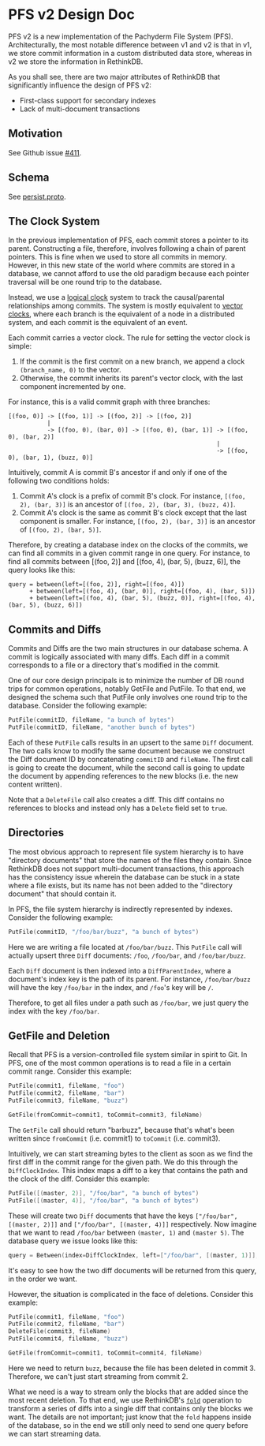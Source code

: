 # PFS v2 Design Doc

PFS v2 is a new implementation of the Pachyderm File System (PFS).  Architecturally, the most notable difference between v1 and v2 is that in v1, we store commit information in a custom distributed data store, whereas in v2 we store the information in RethinkDB.

As you shall see, there are two major attributes of RethinkDB that significantly influence the design of PFS v2:

* First-class support for secondary indexes
* Lack of multi-document transactions

## Motivation

See Github issue [#411](https://github.com/pachyderm/pachyderm/issues/411).

## Schema

See [persist.proto](db/persist/persist.proto).

## The Clock System

In the previous implementation of PFS, each commit stores a pointer to its parent.  Constructing a file, therefore, involves following a chain of parent pointers.  This is fine when we used to store all commits in memory.  However, in this new state of the world where commits are stored in a database, we cannot afford to use the old paradigm because each pointer traversal will be one round trip to the database.

Instead, we use a [logical clock](https://en.wikipedia.org/wiki/Logical_clock) system to track the causal/parental relationships among commits.  The system is mostly equivalent to [vector clocks](https://en.wikipedia.org/wiki/Vector_clock), where each branch is the equivalent of a node in a distributed system, and each commit is the equivalent of an event.

Each commit carries a vector clock.  The rule for setting the vector clock is simple:

1. If the commit is the first commit on a new branch, we append a clock `(branch_name, 0)` to the vector.
2. Otherwise, the commit inherits its parent's vector clock, with the last component incremented by one.

For instance, this is a valid commit graph with three branches:

```
[(foo, 0)] -> [(foo, 1)] -> [(foo, 2)] -> [(foo, 2)]
           |
           -> [(foo, 0), (bar, 0)] -> [(foo, 0), (bar, 1)] -> [(foo, 0), (bar, 2)]
                                                           |
                                                           -> [(foo, 0), (bar, 1), (buzz, 0)]
```

Intuitively, commit A is commit B's ancestor if and only if one of the following two conditions holds:

1. Commit A's clock is a prefix of commit B's clock.  For instance, `[(foo, 2), (bar, 3)]` is an ancestor of `[(foo, 2), (bar, 3), (buzz, 4)]`.
2. Commit A's clock is the same as commit B's clock except that the last component is smaller.  For instance, `[(foo, 2), (bar, 3)]` is an ancestor of `[(foo, 2), (bar, 5)]`.

Therefore, by creating a database index on the clocks of the commits, we can find all commits in a given commit range in one query.  For instance, to find all commits between [(foo, 2)] and [(foo, 4), (bar, 5), (buzz, 6)], the query looks like this:

```
query = between(left=[(foo, 2)], right=[(foo, 4)])
      + between(left=[(foo, 4), (bar, 0)], right=[(foo, 4), (bar, 5)]) 
      + between(left=[(foo, 4), (bar, 5), (buzz, 0)], right=[(foo, 4), (bar, 5), (buzz, 6)])
```

## Commits and Diffs

Commits and Diffs are the two main structures in our database schema.  A commit is logically associated with many diffs.  Each diff in a commit corresponds to a file or a directory that's modified in the commit.

One of our core design principals is to minimize the number of DB round trips for common operations, notably GetFile and PutFile.  To that end, we designed the schema such that PutFile only involves one round trip to the database.  Consider the following example:

```Go
PutFile(commitID, fileName, "a bunch of bytes")
PutFile(commitID, fileName, "another bunch of bytes")
```

Each of these `PutFile` calls results in an upsert to the same `Diff` document.  The two calls know to modify the same document because we construct the Diff document ID by concatenating `commitID` and `fileName`.  The first call is going to create the document, while the second call is going to update the document by appending references to the new blocks (i.e. the new content written).

Note that a `DeleteFile` call also creates a diff.  This diff contains no references to blocks and instead only has a `Delete` field set to `true`.

## Directories

The most obvious approach to represent file system hierarchy is to have "directory documents" that store the names of the files they contain.  Since RethinkDB does not support multi-document transactions, this approach has the consistency issue wherein the database can be stuck in a state where a file exists, but its name has not been added to the "directory document" that should contain it.

In PFS, the file system hierarchy is indirectly represented by indexes.  Consider the following example:

```Go
PutFile(commitID, "/foo/bar/buzz", "a bunch of bytes")
```

Here we are writing a file located at `/foo/bar/buzz`.  This `PutFile` call will actually upsert three `Diff` documents: `/foo`, `/foo/bar`, and `/foo/bar/buzz`.

Each `Diff` document is then indexed into a `DiffParentIndex`, where a document's index key is the path of its parent.  For instance, `/foo/bar/buzz` will have the key `/foo/bar` in the index, and `/foo`'s key will be `/`.

Therefore, to get all files under a path such as `/foo/bar`, we just query the index with the key `/foo/bar`.

## GetFile and Deletion

Recall that PFS is a version-controlled file system similar in spirit to Git.  In PFS, one of the most common operations is to read a file in a certain commit range.  Consider this example:

```Go
PutFile(commit1, fileName, "foo")
PutFile(commit2, fileName, "bar")
PutFile(commit3, fileName, "buzz")

GetFile(fromCommit=commit1, toCommit=commit3, fileName)
```

The `GetFile` call should return "barbuzz", because that's what's been written since `fromCommit` (i.e. commit1) to `toCommit` (i.e. commit3). 

Intuitively, we can start streaming bytes to the client as soon as we find the first diff in the commit range for the given path.  We do this through the `DiffClockIndex`.  This index maps a diff to a key that contains the path and the clock of the diff.  Consider this example:

```Go
PutFile([(master, 2)], "/foo/bar", "a bunch of bytes")
PutFile([(master, 4)], "/foo/bar", "a bunch of bytes")
```

These will create two `Diff` documents that have the keys `["/foo/bar", [(master, 2)]]` and `["/foo/bar", [(master, 4)]]` respectively.  Now imagine that we want to read `/foo/bar` between `(master, 1)` and `(master 5)`.  The database query we issue looks like this:

```Go
query = Between(index=DiffClockIndex, left=["/foo/bar", [(master, 1)]], right=["/foo/bar", [(master, 5)]])
```

It's easy to see how the two diff documents will be returned from this query, in the order we want.

However, the situation is complicated in the face of deletions.  Consider this example:

```Go
PutFile(commit1, fileName, "foo")
PutFile(commit2, fileName, "bar")
DeleteFile(commit3, fileName)
PutFile(commit4, fileName, "buzz")

GetFile(fromCommit=commit1, toCommit=commit4, fileName)
```

Here we need to return `buzz`, because the file has been deleted in commit 3.  Therefore, we can't just start streaming from commit 2.

What we need is a way to stream only the blocks that are added since the most recent deletion.  To that end, we use RethinkDB's [`fold`](https://rethinkdb.com/api/javascript/fold/) operation to transform a series of diffs into a single diff that contains only the blocks we want.  The details are not important; just know that the `fold` happens inside of the database, so in the end we still only need to send one query before we can start streaming data.
